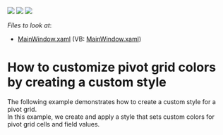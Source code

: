 <!-- default badges list -->
![](https://img.shields.io/endpoint?url=https://codecentral.devexpress.com/api/v1/VersionRange/128578538/22.2.2%2B)
[![](https://img.shields.io/badge/Open_in_DevExpress_Support_Center-FF7200?style=flat-square&logo=DevExpress&logoColor=white)](https://supportcenter.devexpress.com/ticket/details/E3829)
[![](https://img.shields.io/badge/📖_How_to_use_DevExpress_Examples-e9f6fc?style=flat-square)](https://docs.devexpress.com/GeneralInformation/403183)
<!-- default badges end -->
<!-- default file list -->
*Files to look at*:

* [MainWindow.xaml](./CS/DXPivotGrid_CustomizeBrushes/MainWindow.xaml) (VB: [MainWindow.xaml](./VB/DXPivotGrid_CustomizeBrushes/MainWindow.xaml))
<!-- default file list end -->
# How to customize pivot grid colors by creating a custom style


<p>The following example demonstrates how to create a custom style for a pivot grid.<br />
In this example, we create and apply a style that sets custom colors for pivot grid cells and field values.</p><br />


<br/>



